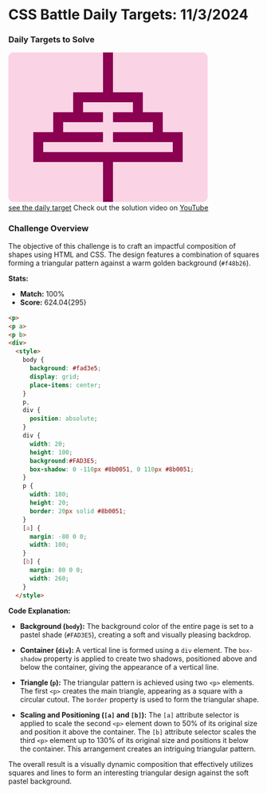 # CSS Battle Daily Targets: 11/3/2024

### Daily Targets to Solve

![picture of daily target](./images/11.png)  
[see the daily target](https://cssbattle.dev/play/D9NluCnXYs1JmJmeAxo5)
Check out the solution video on [YouTube](https://www.youtube.com/watch?v=pWa7C9yKWbo)

### Challenge Overview

The objective of this challenge is to craft an impactful composition of shapes using HTML and CSS. The design features a combination of squares forming a triangular pattern against a warm golden background (`#f48b26`).

**Stats:**

- **Match:** 100%
- **Score:** 624.04{295}

```html
<p>
<p a>
<p b>
<div>
  <style>
    body {
      background: #fad3e5;
      display: grid;
      place-items: center;
    }
    p,
    div {
      position: absolute;
    }
    div {
      width: 20;
      height: 100;
      background:#FAD3E5;
      box-shadow: 0 -110px #8b0051, 0 110px #8b0051;
    }
    p {
      width: 180;
      height: 20;
      border: 20px solid #8b0051;
    }
    [a] {
      margin: -80 0 0;
      width: 100;
    }
    [b] {
      margin: 80 0 0;
      width: 260;
    }
  </style>
```

**Code Explanation:**

- **Background (`body`):** The background color of the entire page is set to a pastel shade (`#FAD3E5`), creating a soft and visually pleasing backdrop.

- **Container (`div`):** A vertical line is formed using a `div` element. The `box-shadow` property is applied to create two shadows, positioned above and below the container, giving the appearance of a vertical line.

- **Triangle (`p`):** The triangular pattern is achieved using two `<p>` elements. The first `<p>` creates the main triangle, appearing as a square with a circular cutout. The `border` property is used to form the triangular shape.

- **Scaling and Positioning (`[a]` and `[b]`):** The `[a]` attribute selector is applied to scale the second `<p>` element down to 50% of its original size and position it above the container. The `[b]` attribute selector scales the third `<p>` element up to 130% of its original size and positions it below the container. This arrangement creates an intriguing triangular pattern.

The overall result is a visually dynamic composition that effectively utilizes squares and lines to form an interesting triangular design against the soft pastel background.
